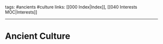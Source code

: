 tags: #ancients #culture
links: [[000 Index|Index]], [[040 Interests MOC|Interests]]

---
# Ancient Culture